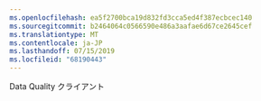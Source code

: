 ```yaml
---
ms.openlocfilehash: ea5f2700bca19d832fd3cca5ed4f387ecbcec140
ms.sourcegitcommit: b2464064c0566590e486a3aafae6d67ce2645cef
ms.translationtype: MT
ms.contentlocale: ja-JP
ms.lasthandoff: 07/15/2019
ms.locfileid: "68190443"
---
```

Data Quality クライアント
